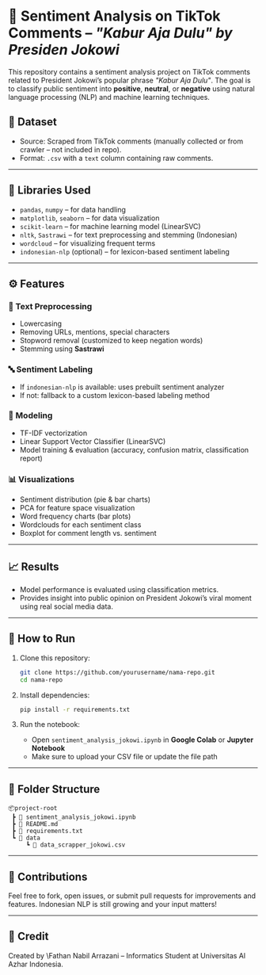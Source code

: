 # 🎯 Sentiment Analysis on TikTok Comments – *"Kabur Aja Dulu" by Presiden Jokowi*

This repository contains a sentiment analysis project on TikTok comments related to President Jokowi’s popular phrase *"Kabur Aja Dulu"*. The goal is to classify public sentiment into **positive**, **neutral**, or **negative** using natural language processing (NLP) and machine learning techniques.

## 📁 Dataset

* Source: Scraped from TikTok comments (manually collected or from crawler – not included in repo).
* Format: `.csv` with a `text` column containing raw comments.

---

## 🧰 Libraries Used

* `pandas`, `numpy` – for data handling
* `matplotlib`, `seaborn` – for data visualization
* `scikit-learn` – for machine learning model (LinearSVC)
* `nltk`, `Sastrawi` – for text preprocessing and stemming (Indonesian)
* `wordcloud` – for visualizing frequent terms
* `indonesian-nlp` (optional) – for lexicon-based sentiment labeling

---

## ⚙️ Features

### 🔄 Text Preprocessing

* Lowercasing
* Removing URLs, mentions, special characters
* Stopword removal (customized to keep negation words)
* Stemming using **Sastrawi**

### 🔤 Sentiment Labeling

* If `indonesian-nlp` is available: uses prebuilt sentiment analyzer
* If not: fallback to a custom lexicon-based labeling method

### 🧠 Modeling

* TF-IDF vectorization
* Linear Support Vector Classifier (LinearSVC)
* Model training & evaluation (accuracy, confusion matrix, classification report)

### 📊 Visualizations

* Sentiment distribution (pie & bar charts)
* PCA for feature space visualization
* Word frequency charts (bar plots)
* Wordclouds for each sentiment class
* Boxplot for comment length vs. sentiment

---

## 📈 Results

* Model performance is evaluated using classification metrics.
* Provides insight into public opinion on President Jokowi’s viral moment using real social media data.

---

## 📌 How to Run

1. Clone this repository:

   ```bash
   git clone https://github.com/yourusername/nama-repo.git
   cd nama-repo
   ```

2. Install dependencies:

   ```bash
   pip install -r requirements.txt
   ```

3. Run the notebook:

   * Open `sentiment_analysis_jokowi.ipynb` in **Google Colab** or **Jupyter Notebook**
   * Make sure to upload your CSV file or update the file path

---

## 📂 Folder Structure

```
📦project-root
 ┣ 📄 sentiment_analysis_jokowi.ipynb
 ┣ 📄 README.md
 ┣ 📄 requirements.txt
 ┗ 📂 data
     ┗ 📄 data_scrapper_jokowi.csv
```

---

## 🤝 Contributions

Feel free to fork, open issues, or submit pull requests for improvements and features. Indonesian NLP is still growing and your input matters!

---

## 🧠 Credit

Created by \Fathan Nabil Arrazani – Informatics Student at Universitas Al Azhar Indonesia.

